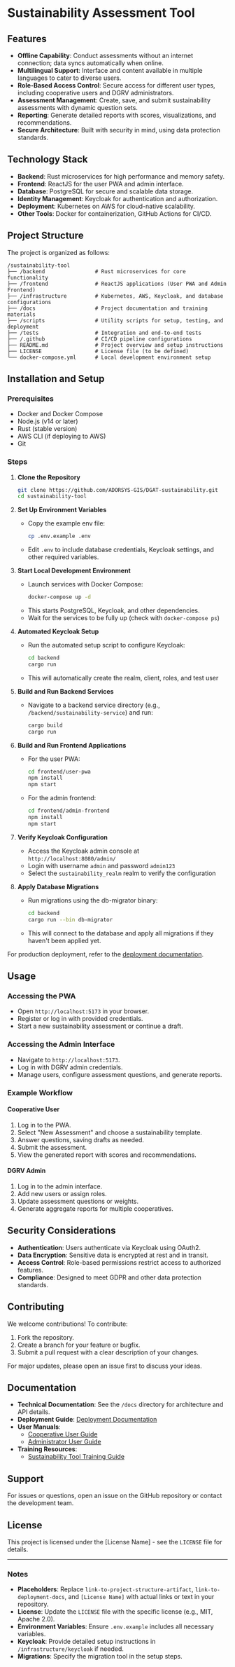# Sustainability Assessment Tool

## Features

- **Offline Capability**: Conduct assessments without an internet connection; data syncs automatically when online.
- **Multilingual Support**: Interface and content available in multiple languages to cater to diverse users.
- **Role-Based Access Control**: Secure access for different user types, including cooperative users and DGRV administrators.
- **Assessment Management**: Create, save, and submit sustainability assessments with dynamic question sets.
- **Reporting**: Generate detailed reports with scores, visualizations, and recommendations.
- **Secure Architecture**: Built with security in mind, using data protection standards.

## Technology Stack

- **Backend**: Rust microservices for high performance and memory safety.
- **Frontend**: ReactJS for the user PWA and admin interface.
- **Database**: PostgreSQL for secure and scalable data storage.
- **Identity Management**: Keycloak for authentication and authorization.
- **Deployment**: Kubernetes on AWS for cloud-native scalability.
- **Other Tools**: Docker for containerization, GitHub Actions for CI/CD.

## Project Structure

The project is organized as follows:

```
/sustainability-tool
├── /backend                # Rust microservices for core functionality
├── /frontend               # ReactJS applications (User PWA and Admin Frontend)
├── /infrastructure         # Kubernetes, AWS, Keycloak, and database configurations
├── /docs                   # Project documentation and training materials
├── /scripts                # Utility scripts for setup, testing, and deployment
├── /tests                  # Integration and end-to-end tests
├── /.github                # CI/CD pipeline configurations
├── README.md               # Project overview and setup instructions
├── LICENSE                 # License file (to be defined)
└── docker-compose.yml      # Local development environment setup
```

## Installation and Setup

### Prerequisites

- Docker and Docker Compose
- Node.js (v14 or later)
- Rust (stable version)
- AWS CLI (if deploying to AWS)
- Git

### Steps

1. **Clone the Repository**
   ```bash
   git clone https://github.com/ADORSYS-GIS/DGAT-sustainability.git
   cd sustainability-tool
   ```

2. **Set Up Environment Variables**
   - Copy the example env file:
     ```bash
     cp .env.example .env
     ```
   - Edit `.env` to include database credentials, Keycloak settings, and other required variables.

3. **Start Local Development Environment**
   - Launch services with Docker Compose:
     ```bash
     docker-compose up -d
     ```
   - This starts PostgreSQL, Keycloak, and other dependencies.
   - Wait for the services to be fully up (check with `docker-compose ps`)

4. **Automated Keycloak Setup**
   - Run the automated setup script to configure Keycloak:
     ```bash
     cd backend
     cargo run
     ```
   - This will automatically create the realm, client, roles, and test user

5. **Build and Run Backend Services**
   - Navigate to a backend service directory (e.g., `/backend/sustainability-service`) and run:
     ```bash
     cargo build
     cargo run
     ```

6. **Build and Run Frontend Applications**
   - For the user PWA:
     ```bash
     cd frontend/user-pwa
     npm install
     npm start
     ```
   - For the admin frontend:
     ```bash
     cd frontend/admin-frontend
     npm install
     npm start
     ```

7. **Verify Keycloak Configuration**
   - Access the Keycloak admin console at `http://localhost:8080/admin/`
   - Login with username `admin` and password `admin123`
   - Select the `sustainability_realm` realm to verify the configuration

7. **Apply Database Migrations**
   - Run migrations using the db-migrator binary:
     ```bash
     cd backend
     cargo run --bin db-migrator
     ```
   - This will connect to the database and apply all migrations if they haven't been applied yet.

For production deployment, refer to the [deployment documentation](docs/deployment.md).

## Usage

### Accessing the PWA

- Open `http://localhost:5173` in your browser.
- Register or log in with provided credentials.
- Start a new sustainability assessment or continue a draft.

### Accessing the Admin Interface

- Navigate to `http://localhost:5173`.
- Log in with DGRV admin credentials.
- Manage users, configure assessment questions, and generate reports.

### Example Workflow

#### Cooperative User
1. Log in to the PWA.
2. Select "New Assessment" and choose a sustainability template.
3. Answer questions, saving drafts as needed.
4. Submit the assessment.
5. View the generated report with scores and recommendations.

#### DGRV Admin
1. Log in to the admin interface.
2. Add new users or assign roles.
3. Update assessment questions or weights.
4. Generate aggregate reports for multiple cooperatives.

## Security Considerations

- **Authentication**: Users authenticate via Keycloak using OAuth2.
- **Data Encryption**: Sensitive data is encrypted at rest and in transit.
- **Access Control**: Role-based permissions restrict access to authorized features.
- **Compliance**: Designed to meet GDPR and other data protection standards.

## Contributing

We welcome contributions! To contribute:

1. Fork the repository.
2. Create a branch for your feature or bugfix.
3. Submit a pull request with a clear description of your changes.

For major updates, please open an issue first to discuss your ideas.

## Documentation

- **Technical Documentation**: See the `/docs` directory for architecture and API details.
- **Deployment Guide**: [Deployment Documentation](docs/deployment.md)
- **User Manuals**:
  - [Cooperative User Guide](docs/user-guides/cooperative-user-guide.md)
  - [Administrator User Guide](docs/user-guides/admin-user-guide.md)
- **Training Resources**:
  - [Sustainability Tool Training Guide](docs/training/sustainability-tool-training-guide.md)

## Support

For issues or questions, open an issue on the GitHub repository or contact the development team.

## License

This project is licensed under the [License Name] - see the `LICENSE` file for details.

---

### Notes
- **Placeholders**: Replace `link-to-project-structure-artifact`, `link-to-deployment-docs`, and `[License Name]` with actual links or text in your repository.
- **License**: Update the `LICENSE` file with the specific license (e.g., MIT, Apache 2.0).
- **Environment Variables**: Ensure `.env.example` includes all necessary variables.
- **Keycloak**: Provide detailed setup instructions in `/infrastructure/keycloak` if needed.
- **Migrations**: Specify the migration tool in the setup steps.
